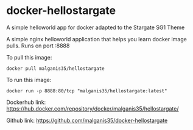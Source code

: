 # docker-hellostargate

A simple helloworld app for docker adapted to the Stargate SG1 Theme

A simple nginx helloworld application that helps you learn docker image pulls. Runs on port :8888

To pull this image:
```
docker pull malganis35/hellostargate
```

To run this image:
```
docker run -p 8888:80/tcp "malganis35/hellostargate:latest"
```

Dockerhub link: https://hub.docker.com/repository/docker/malganis35/hellostargate/

Github link: https://github.com/malganis35/docker-hellostargate
